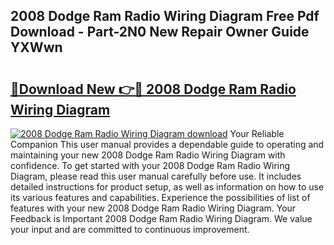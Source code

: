 ## 2008 Dodge Ram Radio Wiring Diagram Free Pdf Download - Part-2N0 New Repair Owner Guide YXWwn

# <h2><a href="http://dfid8nn.blite.top/?on=2008+Dodge+Ram+Radio+Wiring+Diagram">🔗Download New 👉🔴 2008 Dodge Ram Radio Wiring Diagram</a></h2>

[![2008 Dodge Ram Radio Wiring Diagram download](https://i.imgur.com/lujVjoI.png)](http://dfid8nn.blite.top/?on=2008+Dodge+Ram+Radio+Wiring+Diagram)
Your Reliable Companion This user manual provides a dependable guide to operating and maintaining your new 2008 Dodge Ram Radio Wiring Diagram with confidence. To get started with your 2008 Dodge Ram Radio Wiring Diagram, please read this user manual carefully before use. It includes detailed instructions for product setup, as well as information on how to use its various features and capabilities. Experience the possibilities of list of features with your new 2008 Dodge Ram Radio Wiring Diagram. Your Feedback is Important 2008 Dodge Ram Radio Wiring Diagram. We value your input and are committed to continuous improvement.

